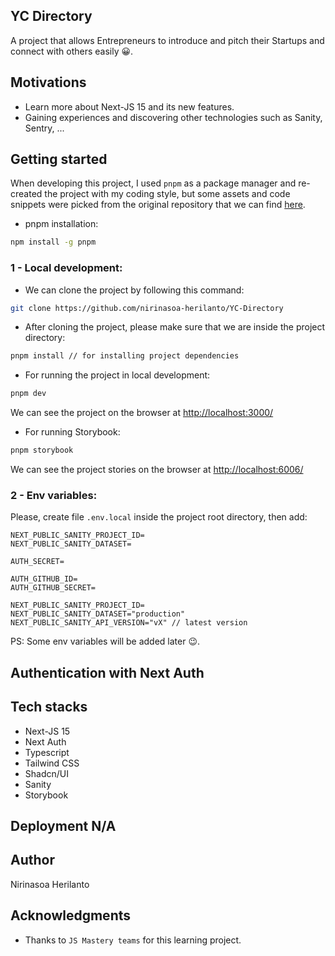 ## YC Directory

A project that allows Entrepreneurs to introduce and pitch their Startups and connect with others easily 😀.

## Motivations

- Learn more about Next-JS 15 and its new features.
- Gaining experiences and discovering other technologies such as Sanity, Sentry, ...

## Getting started

When developing this project, I used `pnpm` as a package manager and re-created the project with my coding style, but some assets and code snippets were picked from the original repository that we can find [here](https://github.com/adrianhajdin/yc_directory).

- pnpm installation:

```bash
npm install -g pnpm
```

### 1 - Local development:

- We can clone the project by following this command:

```bash
git clone https://github.com/nirinasoa-herilanto/YC-Directory
```

- After cloning the project, please make sure that we are inside the project directory:

```bash
pnpm install // for installing project dependencies
```

- For running the project in local development:

```bash
pnpm dev
```

We can see the project on the browser at [http://localhost:3000/](http://localhost:3000/)

- For running Storybook:

```bash
pnpm storybook
```

We can see the project stories on the browser at [http://localhost:6006/](http://localhost:6006/)

### 2 - Env variables:

Please, create file `.env.local` inside the project root directory, then add:

```
NEXT_PUBLIC_SANITY_PROJECT_ID=
NEXT_PUBLIC_SANITY_DATASET=

AUTH_SECRET=

AUTH_GITHUB_ID=
AUTH_GITHUB_SECRET=

NEXT_PUBLIC_SANITY_PROJECT_ID=
NEXT_PUBLIC_SANITY_DATASET="production"
NEXT_PUBLIC_SANITY_API_VERSION="vX" // latest version

```

PS: Some env variables will be added later 😉.

## Authentication with Next Auth

## Tech stacks

- Next-JS 15
- Next Auth
- Typescript
- Tailwind CSS
- Shadcn/UI
- Sanity
- Storybook

## Deployment N/A

## Author

Nirinasoa Herilanto

## Acknowledgments

- Thanks to `JS Mastery teams` for this learning project.
